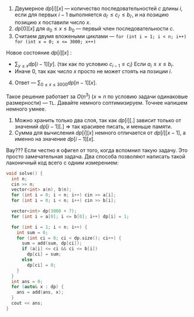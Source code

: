 1. Двумерное $dp[i][x]$ &mdash; количество последовательностей $c$ длины $i$, если для первых $i-1$ выполняется $a_{i'} \le c_{i'} \le b_{i'}$, и на позицию позицию $x$ поставили число $x$.
2. $dp[0][x]$ для $a_0 \le x \le b_0$ &mdash; первый член последовательности $c$.
3. Считаем двумя вложеными циклами &mdash; `for (int i = 1; i < n; i++) for (int x = 0; x <= 3000; x++)`

Новое состояние $dp[i][x]$ : 

* $\sum_{y \le x} dp[i-1][y]$. (так как по условию $c_{i - 1} \le c_i$) Если $a_i \le x \le b_i$.
* Иначе $0$, так как число $x$ просто не может стоять на позиции $i$.
4. Ответ &mdash; $\sum_{0 \le x \le 3000} dp[n-1][x]$.

Такое решение работает за $O(n^3)$ ($x \approx n$ по условию задачи одинаковые размерности) &mdash; `TL`. Давайте немного соптимизируем. Точнее напишем немного умнее.

1. Можно хранить только два слоя, так как $dp[i][.]$ зависит только от значений $dp[i - 1][.]$ => так красивее писать, и меньше памяти.
2. Сумма для вычисления $dp[i][x]$ немного отличается от $dp[i][x-1]$, а именно на значение $dp[i-1][x]$. 

Вау??? Если честно я офигел от того, когда вспомнил такую задачу. Это просто замечательная задача. Два способа позволяют написать такой лаконичный код всего с одним измерением:

```cpp
void solve() {
  int n;
  cin >> n;
  vector<int> a(n), b(n);
  for (int i = 0; i < n; i++) cin >> a[i];
  for (int i = 0; i < n; i++) cin >> b[i];

  vector<int> dp(3000 + 7);
  for (int i = a[0]; i <= b[0]; i++) dp[i] = 1;

  for (int i = 1; i < n; i++) {
    int sum = 0;
    for (int ci = 0; ci < dp.size(); ci++) {
      sum = add(sum, dp[ci]);
      if (a[i] <= ci && ci <= b[i])
        dp[ci] = sum;
      else
        dp[ci] = 0;
    }
  }
  int ans = 0;
  for (auto& x : dp) {
    ans = add(ans, x);
  }
  cout << ans;
}
```